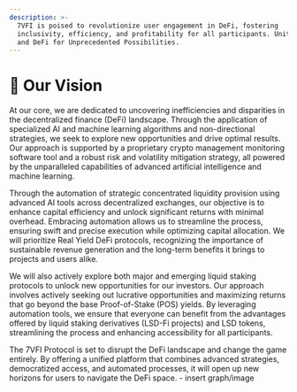 ```yaml
---
description: >-
  7VFI is poised to revolutionize user engagement in DeFi, fostering
  inclusivity, efficiency, and profitability for all participants. Uniting AI
  and DeFi for Unprecedented Possibilities.
---
```


# 🎯 Our Vision

At our core, we are dedicated to uncovering inefficiencies and disparities in the decentralized finance (DeFi) landscape. Through the application of specialized AI and machine learning algorithms and non-directional strategies, we seek to explore new opportunities and drive optimal results. Our approach is supported by a proprietary crypto management monitoring software tool and a robust risk and volatility mitigation strategy, all powered by the unparalleled capabilities of advanced artificial intelligence and machine learning.

Through the automation of strategic concentrated liquidity provision using advanced AI tools across decentralized exchanges, our objective is to enhance capital efficiency and unlock significant returns with minimal overhead. Embracing automation allows us to streamline the process, ensuring swift and precise execution while optimizing capital allocation. We will prioritize Real Yield DeFi protocols, recognizing the importance of sustainable revenue generation and the long-term benefits it brings to projects and users alike.&#x20;

We will also actively explore both major and emerging liquid staking protocols to unlock new opportunities for our investors. Our approach involves actively seeking out lucrative opportunities and maximizing returns that go beyond the base Proof-of-Stake (POS) yields. By leveraging automation tools, we ensure that everyone can benefit from the advantages offered by liquid staking derivatives (LSD-Fi projects) and LSD tokens, streamlining the process and enhancing accessibility for all participants.

The 7VFI Protocol is set to disrupt the DeFi landscape and change the game entirely. By offering a unified platform that combines advanced strategies, democratized access, and automated processes, it will open up new horizons for users to navigate the DeFi space. - insert graph/image
